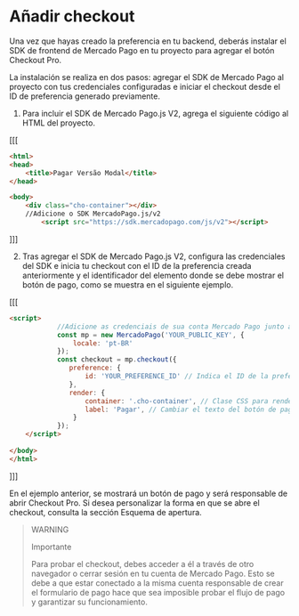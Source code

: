 # Añadir checkout

Una vez que hayas creado la preferencia en tu backend, deberás instalar el SDK de frontend de Mercado Pago en tu proyecto para agregar el botón Checkout Pro.

La instalación se realiza en dos pasos: agregar el SDK de Mercado Pago al proyecto con tus credenciales configuradas e iniciar el checkout desde el ID de preferencia generado previamente.

1. Para incluir el SDK de Mercado Pago.js V2, agrega el siguiente código al HTML del proyecto.

[[[
```html
<html>
<head>
	<title>Pagar Versão Modal</title>
</head>

<body>
	<div class="cho-container"></div>
	//Adicione o SDK MercadoPago.js/v2
		<script src="https://sdk.mercadopago.com/js/v2"></script>
```
]]]
		
2. Tras agregar el SDK de Mercado Pago.js V2, configura las credenciales del SDK e inicia tu checkout con el ID de la preferencia creada anteriormente y el identificador del elemento donde se debe mostrar el botón de pago, como se muestra en el siguiente ejemplo.

[[[
```html
<script>
			//Adicione as credenciais de sua conta Mercado Pago junto ao SDK
			const mp = new MercadoPago('YOUR_PUBLIC_KEY', {
			    locale: 'pt-BR'
			});
			const checkout = mp.checkout({
			   preference: {
			       id: 'YOUR_PREFERENCE_ID' // Indica el ID de la preferencia
			   },
			   render: {
			       container: '.cho-container', // Clase CSS para renderizar el botón de pago
			       label: 'Pagar', // Cambiar el texto del botón de pago (opcional)
			    }
			});
	</script>	 	 
	
</body>
</html>
```
]]]

En el ejemplo anterior, se mostrará un botón de pago y será responsable de abrir Checkout Pro. Si desea personalizar la forma en que se abre el checkout, consulta la sección Esquema de apertura.

> WARNING
>
> Importante
>
> Para probar el checkout, debes acceder a él a través de otro navegador o cerrar sesión en tu cuenta de Mercado Pago. Esto se debe a que estar conectado a la misma cuenta responsable de crear el formulario de pago hace que sea imposible probar el flujo de pago y garantizar su funcionamiento.
